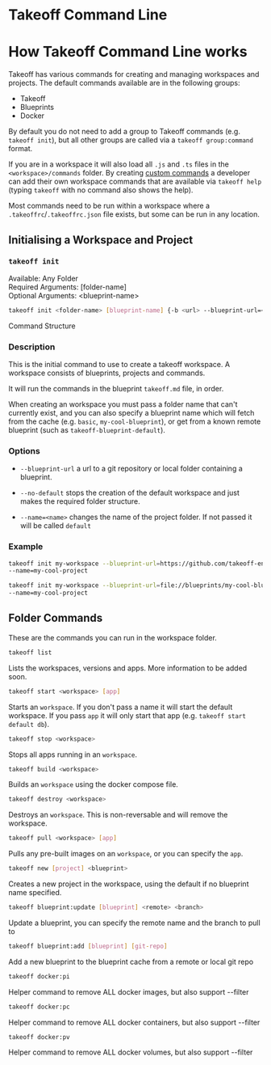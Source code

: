 # Takeoff Command Line

# How Takeoff Command Line works
Takeoff has various commands for creating and managing workspaces and projects. The default commands available are in the following groups:

- Takeoff
- Blueprints
- Docker

By default you do not need to add a group to Takeoff commands (e.g. `takeoff init`), but all other groups are called via a `takeoff group:command` format.

If you are in a workspace it will also load all `.js` and `.ts` files in the `<workspace>/commands` folder.  By creating [custom commands](./custom-commands.md) a developer can add their own workspace commands that are available via `takeoff help` (typing `takeoff` with no command also shows the help).

Most commands need to be run within a workspace where a `.takeoffrc`/`.takeoffrc.json` file exists, but some can be run in any location.

## Initialising a Workspace and Project

### `takeoff init`
Available: Any Folder <br>
Required Arguments: [folder-name]<br>
Optional Arguments: \<blueprint-name>
```bash
takeoff init <folder-name> [blueprint-name] {-b <url> --blueprint-url=<url>} {-d --no-default} {-n "foo" --name="foo"}
```
Command Structure

### Description

This is the initial command to use to create a takeoff workspace.  A workspace consists of blueprints, projects and commands.

It will run the commands in the blueprint `takeoff.md` file, in order.

When creating an workspace you must pass a folder name that can't currently exist, and you can also specify a blueprint name which will fetch from the cache (e.g. `basic`, `my-cool-blueprint`), or get from a known remote blueprint (such as `takeoff-blueprint-default`).

### Options

- `--blueprint-url` a url to a git repository or local folder containing a blueprint.

- `--no-default` stops the creation of the default workspace and just makes the required folder structure.

- `--name=<name>` changes the name of the project folder. If not passed it will be called `default`

### Example

```bash
takeoff init my-workspace --blueprint-url=https://github.com/takeoff-env/takeoff-blueprint-default
--name=my-cool-project

takeoff init my-workspace --blueprint-url=file://blueprints/my-cool-blueprint
--name=my-cool-project
```

## Folder Commands

These are the commands you can run in the workspace folder.

```bash
takeoff list
```

Lists the workspaces, versions and apps. More information to be added soon.

```bash
takeoff start <workspace> [app]
```

Starts an `workspace`. If you don't pass a name it will start the default workspace. If you pass `app` it will only start that app (e.g. `takeoff start default db`).

```bash
takeoff stop <workspace>
```

Stops all apps running in an `workspace`.

```bash
takeoff build <workspace>
```

Builds an `workspace` using the docker compose file.

```bash
takeoff destroy <workspace>
```

Destroys an `workspace`. This is non-reversable and will remove the workspace.

```bash
takeoff pull <workspace> [app]
```

Pulls any pre-built images on an `workspace`, or you can specify the `app`.

```bash
takeoff new [project] <blueprint>
```

Creates a new project in the workspace, using the default if no blueprint name specified.

```bash
takeoff blueprint:update [blueprint] <remote> <branch>
```

Update a blueprint, you can specify the remote name and the branch to pull to

```bash
takeoff blueprint:add [blueprint] [git-repo]
```

Add a new blueprint to the blueprint cache from a remote or local git repo

```bash
takeoff docker:pi
```

Helper command to remove ALL docker images, but also support --filter

```bash
takeoff docker:pc
```

Helper command to remove ALL docker containers, but also support --filter

```bash
takeoff docker:pv
```

Helper command to remove ALL docker volumes, but also support --filter
